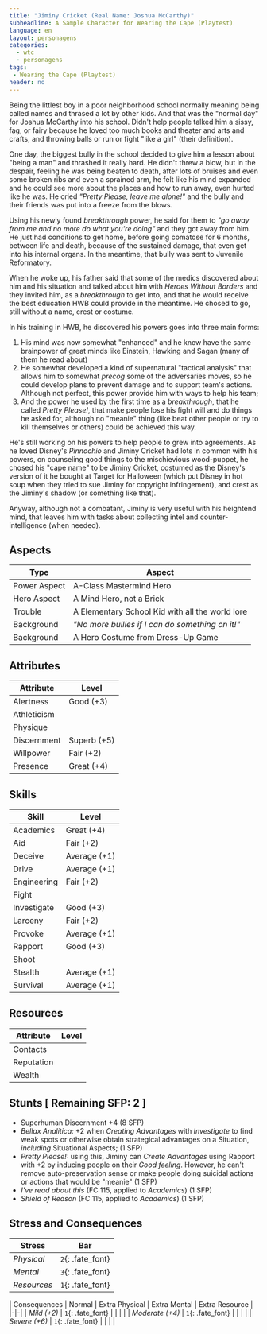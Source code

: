 ```yaml
---
title: "Jiminy Cricket (Real Name: Joshua McCarthy)"
subheadline: A Sample Character for Wearing the Cape (Playtest)
language: en
layout: personagens
categories:
  - wtc
  - personagens
tags:
 - Wearing the Cape (Playtest)
header: no
---
```


Being the littlest boy in a poor neighborhood school normally meaning being called names and thrased a lot by other kids. And that was the "normal day" for Joshua McCarthy into his school. Didn't help people talked him a sissy, fag, or fairy because he loved too much books and theater and arts and crafts, and throwing balls or run or fight "like a girl" (their definition).

One day, the biggest bully in the school decided to give him a lesson about "being a man" and thrashed it really hard. He didn't threw a blow, but in the despair, feeling he was being beaten to death, after lots of bruises and even some broken ribs and even a sprained arm, he felt like his mind expanded and he could see more about the places and how to run away, even hurted like he was. He cried _"Pretty Please, leave me alone!"_ and the bully and their friends was put into a freeze from the blows. 

Using his newly found _breakthrough_ power, he said for them to _"go away from me and no more do what you're doing"_ and they got away from him. He just had conditions to get home, before going comatose for 6 months, between life and death, because of the sustained damage, that even get into his internal organs. In the meantime, that bully was sent to Juvenile Reformatory.

When he woke up, his father said that some of the medics discovered about him  and his situation and talked about him with _Heroes Without Borders_ and they invited him, as a _breakthrough_ to get into, and that he would receive the best education HWB could provide in the meantime. He chosed to go, still without a name, crest or costume.

In his training in HWB, he discovered his powers goes into three main forms:

1. His mind was now somewhat "enhanced" and he know have the same brainpower of great minds like Einstein, Hawking and Sagan (many of them he read about)
2. He somewhat developed a kind of supernatural "tactical analysis" that allows him to somewhat _precog_ some of the adversaries moves, so he could develop plans to prevent damage and to support team's actions. Although not perfect, this power provide him with ways to help his team;
3. And the power he used by the first time as a _breakthrough_, that he called _Pretty Please!_, that make people lose his fight will and do things he asked for, although no "meanie" thing (like beat other people or try to kill themselves or others) could be achieved this way. 

He's still working on his powers to help people to grew into agreements. As he loved Disney's _Pinnochio_ and Jiminy Cricket had lots in common with his powers, on counseling good things to the mischievious wood-puppet, he chosed his "cape name" to be Jiminy Cricket, costumed as the Disney's version of it he bought at Target for Halloween (which put Disney in hot soup when they tried to sue Jiminy for copyright infringement), and crest as the Jiminy's shadow (or something like that).

Anyway, although not a combatant, Jiminy is very useful with his heightend mind, that leaves him with tasks about collecting intel and counter-intelligence (when needed).

## Aspects

| Type | Aspect |
|-|-|
| Power Aspect | A-Class Mastermind Hero |
| Hero Aspect | A Mind Hero, not a Brick |
| Trouble  | A Elementary School Kid with all the world lore |
| Background | _"No more bullies if I can do something on it!"_ |
| Background | A Hero Costume from Dress-Up Game |

## Attributes

| Attribute | Level |
|-|-|
| Alertness | Good (+3) |
| Athleticism | |
| Physique | |
| Discernment | Superb (+5) |
| Willpower | Fair (+2) |
| Presence | Great (+4) |

## Skills

| Skill | Level |
|-|-|
| Academics | Great (+4) | 
| Aid | Fair (+2) | 
| Deceive | Average (+1) | 
| Drive | Average (+1)  | 
| Engineering | Fair (+2) | 
| Fight | | 
| Investigate | Good (+3) | 
| Larceny | Fair (+2) | 
| Provoke | Average (+1) | 
| Rapport | Good (+3) | 
| Shoot | | 
| Stealth | Average (+1) | 
| Survival | Average (+1)  | 

## Resources

| Attribute | Level |
|-|-|
| Contacts | |
| Reputation | |
| Wealth |  |

## Stunts [ Remaining SFP: 2 ]

+ Superhuman Discernment +4 (8 SFP)
+ _Bellax Analitica:_ +2 when _Creating Advantages_ with _Investigate_ to find weak spots or otherwise obtain strategical advantages on a Situation, _including_ Situational Aspects; (1 SFP)
+ _Pretty Please!:_ using this, Jiminy can _Create Advantages_ using Rapport with +2 by inducing people on their _Good feeling_. However, he can't remove auto-preservation sense or make people doing suicidal actions or actions that would be "meanie" (1 SFP)
+ _I've read about this_ (FC 115, applied to _Academics_) (1 SFP)
+ _Shield of Reason_ (FC 115, applied to _Academics_) (1 SFP)


## Stress and Consequences

| Stress | Bar |
|-|-|
| _Physical_ | `2`{: .fate_font} |
|  _Mental_ | `3`{: .fate_font} |
| _Resources_ | `1`{: .fate_font} |

| Consequences | Normal | Extra Physical | Extra Mental | Extra Resource |
|-|-|
| _Mild (+2)_ |  `1`{: .fate_font} | | | |
| _Moderate (+4)_ | `1`{: .fate_font} | | | | 
| _Severe (+6)_ | `1`{: .fate_font} | | | |
